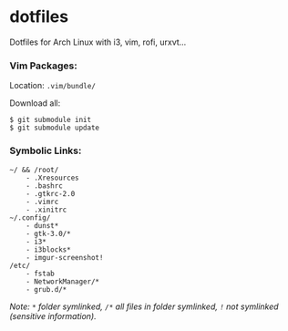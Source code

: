 dotfiles
========

Dotfiles for Arch Linux with i3, vim, rofi, urxvt...


### Vim Packages:

Location: `.vim/bundle/`

Download all:
```
$ git submodule init
$ git submodule update
```

### Symbolic Links:

```
~/ && /root/
    - .Xresources
    - .bashrc
    - .gtkrc-2.0
    - .vimrc
    - .xinitrc
~/.config/
    - dunst*
    - gtk-3.0/*
    - i3*
    - i3blocks*
    - imgur-screenshot!
/etc/
    - fstab
    - NetworkManager/*
    - grub.d/*
```
_Note: `*` folder symlinked, `/*` all files in folder symlinked, `!` not symlinked (sensitive information)._
